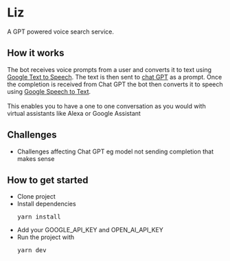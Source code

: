 # Liz

A GPT powered voice search service. 


## How it works 
The bot receives voice prompts from a user and converts it to text using [Google Text to Speech](https://cloud.google.com/text-to-speech). The text is then sent to [chat GPT](https://openai.com/blog/chatgpt/) as a prompt. Once the completion is received from Chat GPT the bot then converts it to speech using [Google Speech to Text](https://cloud.google.com/text-to-speech). <br><br>
This enables you to have a one to one conversation as you would with virtual assistants like Alexa or Google Assistant   


## Challenges
- Challenges affecting Chat GPT eg model not sending completion that makes sense


## How to get started
- Clone project
- Install dependencies <pre>yarn install</pre>
- Add your GOOGLE_API_KEY and OPEN_AI_API_KEY 
- Run the project with <pre>yarn dev</pre>
   